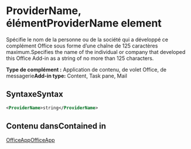 # <a name="providername-element"></a><span data-ttu-id="d0704-101">ProviderName, élément</span><span class="sxs-lookup"><span data-stu-id="d0704-101">ProviderName element</span></span>

<span data-ttu-id="d0704-102">Spécifie le nom de la personne ou de la société qui a développé ce complément Office sous forme d’une chaîne de 125 caractères maximum.</span><span class="sxs-lookup"><span data-stu-id="d0704-102">Specifies the name of the individual or company that developed this Office Add-in as a string of no more than 125 characters.</span></span>

<span data-ttu-id="d0704-103">**Type de complément :** Application de contenu, de volet Office, de messagerie</span><span class="sxs-lookup"><span data-stu-id="d0704-103">**Add-in type:** Content, Task pane, Mail</span></span>

## <a name="syntax"></a><span data-ttu-id="d0704-104">Syntaxe</span><span class="sxs-lookup"><span data-stu-id="d0704-104">Syntax</span></span>

```XML
<ProviderName>string</ProviderName>
```

## <a name="contained-in"></a><span data-ttu-id="d0704-105">Contenu dans</span><span class="sxs-lookup"><span data-stu-id="d0704-105">Contained in</span></span>

[<span data-ttu-id="d0704-106">OfficeApp</span><span class="sxs-lookup"><span data-stu-id="d0704-106">OfficeApp</span></span>](officeapp.md)


